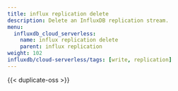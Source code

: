 ```yaml
---
title: influx replication delete
description: Delete an InfluxDB replication stream.
menu:
  influxdb_cloud_serverless:
    name: influx replication delete
    parent: influx replication
weight: 102
influxdb/cloud-serverless/tags: [write, replication]
---
```


{{< duplicate-oss >}}
